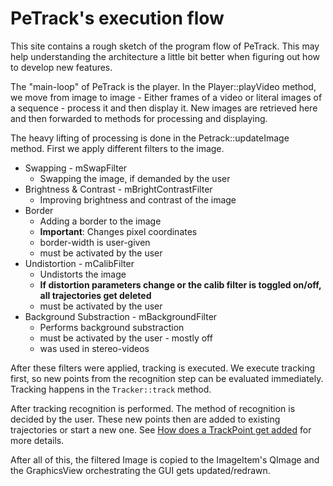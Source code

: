 # PeTrack's execution flow

This site contains a rough sketch of the program flow of PeTrack.
This may help understanding the architecture a little bit better when
figuring out how to develop new features.

The "main-loop" of PeTrack is the player. In the Player::playVideo method, we move from image to image - Either frames of a video or literal images of a sequence - process it and then display it. New images are retrieved here and then forwarded to methods for processing and displaying.

The heavy lifting of processing is done in the Petrack::updateImage method. First we apply different filters to the image.

- Swapping - mSwapFilter
  - Swapping the image, if demanded by the user
- Brightness & Contrast - mBrightContrastFilter
  - Improving brightness and contrast of the image
- Border
  - Adding a border to the image
  - **Important**: Changes pixel coordinates
  - border-width is user-given
  - must be activated by the user
- Undistortion - mCalibFilter
  - Undistorts the image
  - **If distortion parameters change or the calib filter is toggled on/off, all trajectories get deleted**
  - must be activated by the user
- Background Substraction - mBackgroundFilter
  - Performs background substraction
  - must be activated by the user - mostly off
  - was used in stereo-videos

After these filters were applied, tracking is executed. We execute tracking first, so new points from the recognition step can be evaluated immediately. Tracking happens in the `Tracker::track` method.

After tracking recognition is performed. The method of recognition is decided by the user. These new points then are added to existing trajectories or start a new one. See [How does a TrackPoint get added](tracking.md) for more details.

After all of this, the filtered Image is copied to the ImageItem's QImage and the GraphicsView orchestrating the GUI gets updated/redrawn.
